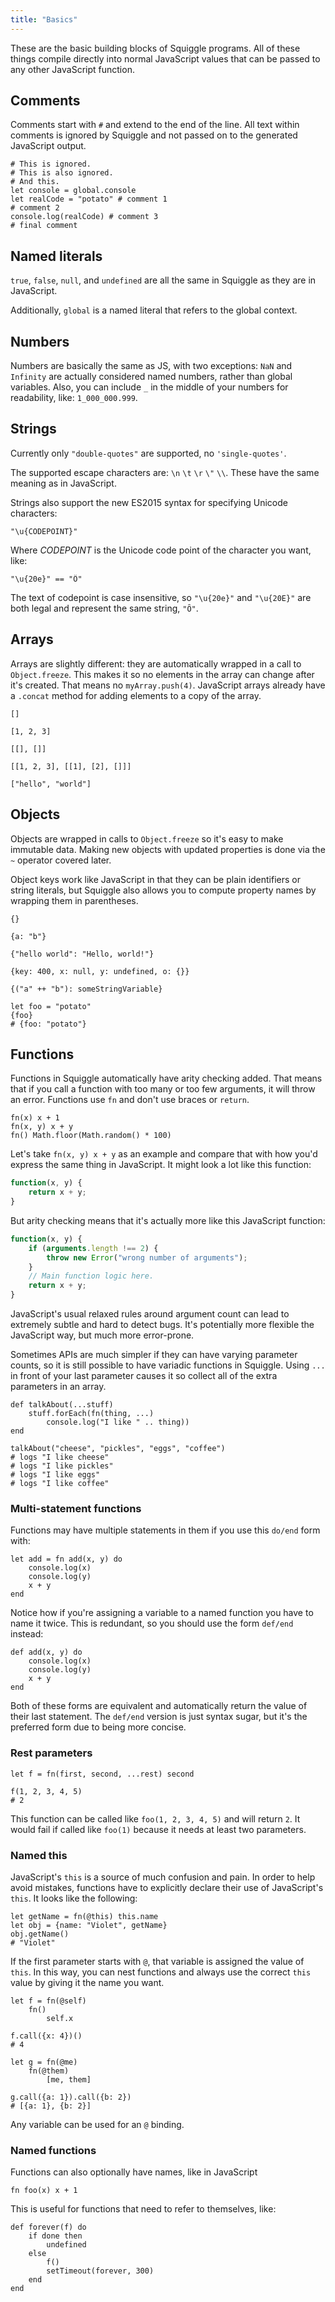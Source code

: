 ```yaml
---
title: "Basics"
---
```


These are the basic building blocks of Squiggle programs. All of these things
compile directly into normal JavaScript values that can be passed to any other
JavaScript function.

## Comments

Comments start with `#` and extend to the end of the line. All text within comments is ignored by Squiggle and not passed on to the generated JavaScript output.

```squiggle
# This is ignored.
# This is also ignored.
# And this.
let console = global.console
let realCode = "potato" # comment 1
# comment 2
console.log(realCode) # comment 3
# final comment
```

## Named literals

`true`, `false`, `null`, and `undefined` are all the same in Squiggle as they are in JavaScript.

Additionally, `global` is a named literal that refers to the global context.

## Numbers

Numbers are basically the same as JS, with two exceptions: `NaN` and `Infinity` are actually considered named numbers, rather than global variables. Also, you can include `_` in the middle of your numbers for readability, like: `1_000_000.999`.

## Strings

Currently only `"double-quotes"` are supported, no `'single-quotes'`.

The supported escape characters are: `\n` `\t` `\r` `\"` `\\`. These have the same meaning as in JavaScript.

Strings also support the new ES2015 syntax for specifying Unicode characters:

```squiggle
"\u{CODEPOINT}"
```

Where *CODEPOINT* is the Unicode code point of the character you want, like:

```squiggle
"\u{20e}" == "Ȏ"
```

The text of codepoint is case insensitive, so `"\u{20e}"` and `"\u{20E}"` are both legal and represent the same string, `"Ȏ"`.

## Arrays

Arrays are slightly different: they are automatically wrapped in a call to `Object.freeze`. This makes it so no elements in the array can change after it's created. That means no `myArray.push(4)`. JavaScript arrays already have a `.concat` method for adding elements to a copy of the array.

```squiggle
[]

[1, 2, 3]

[[], []]

[[1, 2, 3], [[1], [2], []]]

["hello", "world"]
```

## Objects

Objects are wrapped in calls to `Object.freeze` so it's easy to make immutable data. Making new objects with updated properties is done via the `~` operator covered later.

Object keys work like JavaScript in that they can be plain identifiers or string literals, but Squiggle also allows you to compute property names by wrapping them in parentheses.

```squiggle
{}

{a: "b"}

{"hello world": "Hello, world!"}

{key: 400, x: null, y: undefined, o: {}}

{("a" ++ "b"): someStringVariable}

let foo = "potato"
{foo}
# {foo: "potato"}
```

## Functions

Functions in Squiggle automatically have arity checking added. That means that if you call a function with too many or too few arguments, it will throw an error. Functions use `fn` and don't use braces or `return`.

```squiggle
fn(x) x + 1
fn(x, y) x + y
fn() Math.floor(Math.random() * 100)
```

Let's take `fn(x, y) x + y` as an example and compare that with how you'd express the same thing in JavaScript. It might look a lot like this function:

```javascript
function(x, y) {
    return x + y;
}
```

But arity checking means that it's actually more like this JavaScript function:

```javascript
function(x, y) {
    if (arguments.length !== 2) {
        throw new Error("wrong number of arguments");
    }
    // Main function logic here.
    return x + y;
}
```

JavaScript's usual relaxed rules around argument count can lead to extremely subtle and hard to detect bugs. It's potentially more flexible the JavaScript way, but much more error-prone.

Sometimes APIs are much simpler if they can have varying parameter counts, so it is still possible to have variadic functions in Squiggle. Using `...` in front of your last parameter causes it so collect all of the extra parameters in an array.

```squiggle
def talkAbout(...stuff)
    stuff.forEach(fn(thing, ...)
        console.log("I like " .. thing))
end

talkAbout("cheese", "pickles", "eggs", "coffee")
# logs "I like cheese"
# logs "I like pickles"
# logs "I like eggs"
# logs "I like coffee"
```

### Multi-statement functions

Functions may have multiple statements in them if you use this `do/end` form with:

```squiggle
let add = fn add(x, y) do
    console.log(x)
    console.log(y)
    x + y
end
```

Notice how if you're assigning a variable to a named function you have to name it twice. This is redundant, so you should use the form `def/end` instead:

```squiggle
def add(x, y) do
    console.log(x)
    console.log(y)
    x + y
end
```

Both of these forms are equivalent and automatically return the value of their last statement. The `def/end` version is just syntax sugar, but it's the preferred form due to being more concise.

### Rest parameters

```squiggle
let f = fn(first, second, ...rest) second

f(1, 2, 3, 4, 5)
# 2
```

This function can be called like `foo(1, 2, 3, 4, 5)` and will return `2`. It would fail if called like `foo(1)` because it needs at least two parameters.

### Named this

JavaScript's `this` is a source of much confusion and pain. In order to help avoid mistakes, functions have to explicitly declare their use of JavaScript's `this`. It looks like the following:

```squiggle
let getName = fn(@this) this.name
let obj = {name: "Violet", getName}
obj.getName()
# "Violet"
```

If the first parameter starts with `@`, that variable is assigned the value of `this`. In this way, you can nest functions and always use the correct `this` value by giving it the name you want.

```squiggle
let f = fn(@self)
    fn()
        self.x

f.call({x: 4})()
# 4

let g = fn(@me)
    fn(@them)
        [me, them]

g.call({a: 1}).call({b: 2})
# [{a: 1}, {b: 2}]
```

Any variable can be used for an `@` binding.

### Named functions

Functions can also optionally have names, like in JavaScript

```squiggle
fn foo(x) x + 1
```

This is useful for functions that need to refer to themselves, like:

```squiggle
def forever(f) do
    if done then
        undefined
    else
        f()
        setTimeout(forever, 300)
    end
end
```
